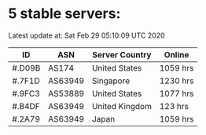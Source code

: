 # 5 stable servers:

Latest update at: Sat Feb 29 05:10:09 UTC 2020

| ID | ASN | Server Country | Online |
| -- | --- | -------------- | ------ |
| #.D09B | AS174 | United States | 1059 hrs |
| #.7F1D | AS63949 | Singapore | 1230 hrs |
| #.9FC3 | AS53889 | United States | 1077 hrs |
| #.B4DF | AS63949 | United Kingdom | 123 hrs |
| #.2A79 | AS63949 | Japan | 1059 hrs |

